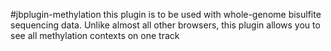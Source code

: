  #jbplugin-methylation
this plugin is to be used with whole-genome bisulfite sequencing data. Unlike almost all other browsers, this plugin allows you to see all methylation contexts on one track
